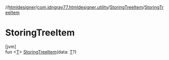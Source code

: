 //[htmldesigner](../../../index.md)/[com.jdngray77.htmldesigner.utility](../index.md)/[StoringTreeItem](index.md)/[StoringTreeItem](-storing-tree-item.md)

# StoringTreeItem

[jvm]\
fun &lt;[T](index.md)&gt; [StoringTreeItem](-storing-tree-item.md)(data: [T](index.md)?)
